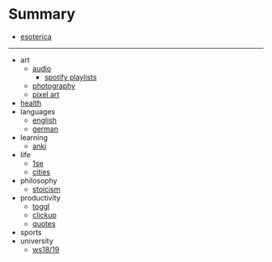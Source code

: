 # Summary

* [esoterica](README.md)

___

* art
    * [audio](art/audio.md)
        * [spotify playlists](art/audio/spotify-playlists.md) 
    * [photography](art/photography.md)
    * [pixel art](art/pixel-art.md)
* [health](health/health.md)
* languages
    * [english](languages/english.md)
    * [german](languages/german.md)
* learning
    * [anki](learning/anki.md) 
* life
    * [1se](life/1se.md)
    * [cities](life/cities.md)
* philosophy
    * [stoicism](philosophy/stoicism.md)
* productivity
    * [toggl](productivity/toggl.md)
    * [clickup](productivity/clickup.md)
    * [quotes](productivity/quotes.md)
* sports
* university
    * [ws18/19](university/ws18-19.md)